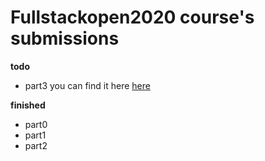 <h1>Fullstackopen2020 course's submissions</h1>

**todo**
- part3 you can find it here <a href=https://github.com/syomasa/fullstackopen2020-part3>here</a>

**finished**

- part0
- part1
- part2
